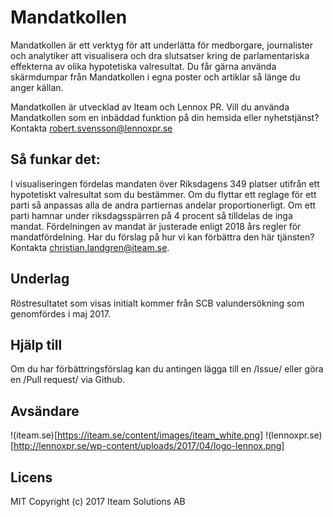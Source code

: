 Mandatkollen
===

Mandatkollen är ett verktyg för att underlätta för medborgare, journalister och analytiker att visualisera och dra slutsatser kring de parlamentariska effekterna av olika hypotetiska valresultat. 
Du får gärna använda skärmdumpar från Mandatkollen i egna poster och artiklar så länge du anger källan.

Mandatkollen är utvecklad av Iteam och Lennox PR.
Vill du använda Mandatkollen som en inbäddad funktion på din hemsida eller nyhetstjänst? Kontakta robert.svensson@lennoxpr.se

## Så funkar det:

I visualiseringen fördelas mandaten över Riksdagens 349 platser utifrån ett hypotetiskt valresultat som du bestämmer. Om du flyttar ett reglage för ett parti så anpassas alla de andra partiernas andelar proportionerligt. 
Om ett parti hamnar under riksdagsspärren på 4 procent så tilldelas de inga mandat.
Fördelningen av mandat är justerade enligt 2018 års regler för mandatfördelning.
Har du förslag på hur vi kan förbättra den här tjänsten? Kontakta christian.landgren@iteam.se.

## Underlag

Röstresultatet som visas initialt kommer från SCB valundersökning som genomfördes i maj 2017.

## Hjälp till

Om du har förbättringsförslag kan du antingen lägga till en /Issue/ eller göra en /Pull request/ via Github. 

## Avsändare

!(iteam.se)[https://iteam.se/content/images/iteam_white.png]
!(lennoxpr.se)[http://lennoxpr.se/wp-content/uploads/2017/04/logo-lennox.png]

## Licens

MIT Copyright (c) 2017 Iteam Solutions AB

